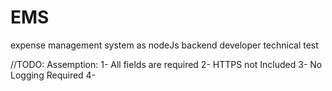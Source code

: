 # EMS
expense management system as nodeJs backend developer technical test

//TODO: Assemption:
1- All fields are required
2- HTTPS not Included
3- No Logging Required
4- 